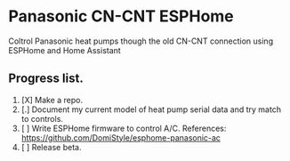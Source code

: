 # Panasonic CN-CNT ESPHome
 Coltrol Panasonic heat pumps though the old  CN-CNT connection using ESPHome and Home Assistant

## Progress list.
1. [X] Make a repo.
2. [.] Document my current model of heat pump serial data and try match to controls.
4. [ ] Write ESPHome firmware to control A/C. References: https://github.com/DomiStyle/esphome-panasonic-ac
5. [ ] Release beta.
